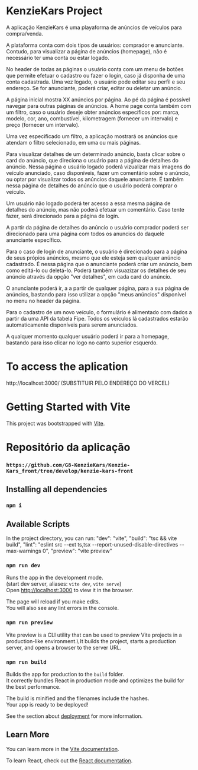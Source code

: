 # KenzieKars Project

A aplicação KenzieKars é uma playaforma de anúncios de veículos para compra/venda.

A plataforma conta com dois tipos de usuários: comprador e anunciante. Contudo, para visualizar a página de anúncios (homepage), não é necessário ter uma conta ou estar logado.

No header de todas as páginas o usuário conta com um menu de botões que permite efetuar o cadastro ou fazer o login, caso já disponha de uma conta cadastrada. Uma vez logado, o usuário pode editar seu perfil e seu endereço. Se for anunciante, poderá criar, editar ou deletar um anúncio.

A página inicial mostra XX anúncios por página. Ao pé da página é possível navegar para outras páginas de anúncios. A home page conta também com um filtro, caso o usuário deseje obter anúncios específicos por: marca, modelo, cor, ano, combustível, kilometragem (fornecer um intervalo) e preço (fornecer um intervalo).

Uma vez especificado um filtro, a aplicação mostrará os anúncios que atendam o filtro selecionado, em uma ou mais páginas.

Para visualizar detalhes de um determinado anúncio, basta clicar sobre o card do anúncio, que direciona o usuário para a página de detalhes do anúncio. Nessa página o usuário logado poderá vizualizar mais imagens do veículo anunciado, caso disponíveis, fazer um comentário sobre o anúncio, ou optar por visualizar todos os anúncios daquele anunciante. É também nessa página de detalhes do anúncio que o usuário poderá comprar o veículo.

Um usuário não logado poderá ter acesso a essa mesma página de detalhes do anúncio, mas não poderá efetuar um comentário. Caso tente fazer, será direcionado para a página de login.

A partir da página de detalhes do anúncio o usuário comprador poderá ser direcionado para uma página  com todos os anuncios do daquele anunciante específico.

Para o caso de login de anunciante, o usuário é direcionado para a página de seus própios anúncios, mesmo que ele esteja sem qualquer anúncio cadastrado. É nessa página que o anunciante poderá criar um anúncio, bem como editá-lo ou deletá-lo. Poderá também visuazizar os detalhes de seu anúncio através da opção "ver detalhes", em cada card do anúncio.

O anunciante poderá ir, a a partir de qualquer página, para a sua página de anúncios, bastando para isso utilizar a opção "meus anúncios" disponível no menu no header da página.

Para o cadastro de um novo veículo, o formulário é alimentado com dados a partir da uma API da tabela Fipe. Todos os veículos lá cadastrados estarão automaticamente disponíveis para serem anunciados.

A qualquer momento qualquer usuário poderá ir para a homepage, bastando para isso clicar no logo no canto superior esquerdo.

# To access the aplication

http://localhost:3000/ (SUBSTITUIR PELO ENDEREÇO DO VERCEL)

# Getting Started with Vite

This project was bootstrapped with [Vite](https://vitejs.dev/guide/).

# Repositório da aplicação

### `https://github.com/G8-KenzieKars/Kenzie-Kars_front/tree/develop/kenzie-kars-front`

## Installing all dependencies

### `npm i`

## Available Scripts

In the project directory, you can run:
"dev": "vite",
"build": "tsc && vite build",
"lint": "eslint src --ext ts,tsx --report-unused-disable-directives --max-warnings 0",
"preview": "vite preview"

### `npm run dev`

Runs the app in the development mode.\
(start dev server, aliases: `vite dev`, `vite serve`)\
Open [http://localhost:3000](http://localhost:3000) to view it in the browser.

The page will reload if you make edits.\
You will also see any lint errors in the console.

### `npm run preview`

Vite preview is a CLI utility that can be used to preview Vite projects in a production-like environment.\ It builds the project, starts a production server, and opens a browser to the server URL.

### `npm run build`

Builds the app for production to the `build` folder.\
It correctly bundles React in production mode and optimizes the build for the best performance.

The build is minified and the filenames include the hashes.\
Your app is ready to be deployed!

See the section about [deployment](https://facebook.github.io/create-react-app/docs/deployment) for more information.

## Learn More

You can learn more in the [Vite documentation](https://facebook.github.io/create-react-app/docs/getting-started).

To learn React, check out the [React documentation](https://reactjs.org/).
